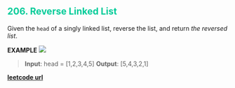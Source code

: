 <h2 style="color:#0C9;">206. Reverse Linked List</h2>

Given the `head` of a singly linked list, reverse the list, and return *the reversed list*.

**EXAMPLE**
<img src="https://assets.leetcode.com/uploads/2021/02/19/rev1ex1.jpg"></img>
>**Input**: head = [1,2,3,4,5]
**Output**: [5,4,3,2,1]

**[leetcode url](https://leetcode.com/problems/reverse-linked-list/description)**

